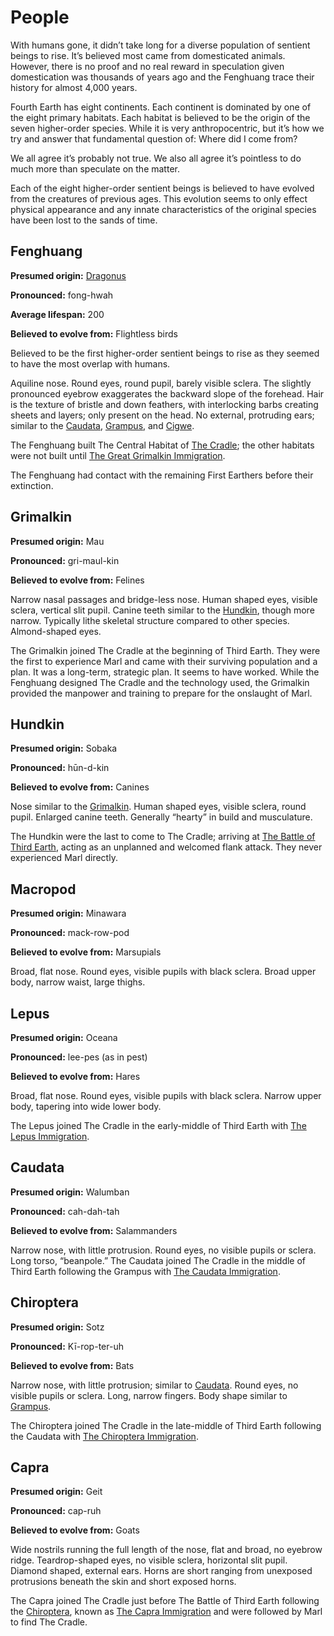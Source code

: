 # People

With humans gone, it didn’t take long for a diverse population of sentient beings to rise. It’s believed most came from domesticated animals. However, there is no proof and no real reward in speculation given domestication was thousands of years ago and the Fenghuang trace their history for almost 4,000 years.

Fourth Earth has eight continents. Each continent is dominated by one of the eight primary habitats. Each habitat is believed to be the origin of the seven higher-order species. While it is very anthropocentric, but it’s how we try and answer that fundamental question of: Where did I come from?

We all agree it’s probably not true. We also all agree it’s pointless to do much more than speculate on the matter.

Each of the eight higher-order sentient beings is believed to have evolved from the creatures of previous ages. This evolution seems to only effect physical appearance and any innate characteristics of the original species have been lost to the sands of time.

## Fenghuang

**Presumed origin:** [Dragonus](/places/dragonus/)

**Pronounced:** fong-hwah

**Average lifespan:** 200

**Believed to evolve from:** Flightless birds

Believed to be the first higher-order sentient beings to rise as they seemed to have the most overlap with humans.

Aquiline nose. Round eyes, round pupil, barely visible sclera. The slightly pronounced eyebrow exaggerates the backward slope of the forehead. Hair is the texture of bristle and down feathers, with interlocking barbs creating sheets and layers; only present on the head. No external, protruding ears; similar to the [Caudata](#caudata), [Grampus](#grampus), and [Cigwe](#cigwe).

The Fenghuang built The Central Habitat of [The Cradle](/places/#the-cradle); the other habitats were not built until [The Great Grimalkin Immigration](/#the-great-grimalkin-immigration).

The Fenghuang had contact with the remaining First Earthers before their extinction.

## Grimalkin

**Presumed origin:** Mau

**Pronounced:** gri-maul-kin

**Believed to evolve from:** Felines

Narrow nasal passages and bridge-less nose. Human shaped eyes, visible sclera, vertical slit pupil. Canine teeth similar to the [Hundkin](#hundkin), though more narrow. Typically lithe skeletal structure compared to other species. Almond-shaped eyes.

The Grimalkin joined The Cradle at the beginning of Third Earth. They were the first to experience Marl and came with their surviving population and a plan. It was a long-term, strategic plan. It seems to have worked. While the Fenghuang designed The Cradle and the technology used, the Grimalkin provided the manpower and training to prepare for the onslaught of Marl.

## Hundkin

**Presumed origin:** Sobaka

**Pronounced:** hūn-d-kin

**Believed to evolve from:** Canines

Nose similar to the [Grimalkin](#grimalkin). Human shaped eyes, visible sclera, round pupil. Enlarged canine teeth. Generally “hearty” in build and musculature.

The Hundkin were the last to come to The Cradle; arriving at [The Battle of Third Earth](/#the-battle-of-third-earth), acting as an unplanned and welcomed flank attack. They never experienced Marl directly.

## Macropod

**Presumed origin:** Minawara

**Pronounced:** mack-row-pod

**Believed to evolve from:** Marsupials

Broad, flat nose. Round eyes, visible pupils with black sclera. Broad upper body, narrow waist, large thighs.

## Lepus

**Presumed origin:** Oceana

**Pronounced:** lee-pes (as in pest)

**Believed to evolve from:** Hares

Broad, flat nose. Round eyes, visible pupils with black sclera. Narrow upper body, tapering into wide lower body.

The Lepus joined The Cradle in the early-middle of Third Earth with [The Lepus Immigration](/#the-grampus-immigration).

## Caudata

**Presumed origin:** Walumban

**Pronounced:** cah-dah-tah 

**Believed to evolve from:** Salammanders

Narrow nose, with little protrusion. Round eyes, no visible pupils or sclera. Long torso, “beanpole.”
The Caudata joined The Cradle in the middle of Third Earth following the Grampus with [The Caudata Immigration](/#the-caudata-immigration).

## Chiroptera

**Presumed origin:** Sotz

**Pronounced:** Kī-rop-ter-uh

**Believed to evolve from:** Bats

Narrow nose, with little protrusion; similar to [Caudata](#caudata). Round eyes, no visible pupils or sclera. Long, narrow fingers. Body shape similar to [Grampus](#grampus).

The Chiroptera joined The Cradle in the late-middle of Third Earth following the Caudata with [The Chiroptera Immigration](/#the-chiroptera-immigration).

## Capra

**Presumed origin:** Geit

**Pronounced:** cap-ruh 

**Believed to evolve from:** Goats

Wide nostrils running the full length of the nose, flat and broad, no eyebrow ridge. Teardrop-shaped eyes, no visible sclera, horizontal slit pupil. Diamond shaped, external ears. Horns are short ranging from unexposed protrusions beneath the skin and short exposed horns.

The Capra joined The Cradle just before The Battle of Third Earth following the [Chiroptera](#chiroptera), known as [The Capra Immigration](/#the-capra-immigration) and were followed by Marl to find The Cradle.
